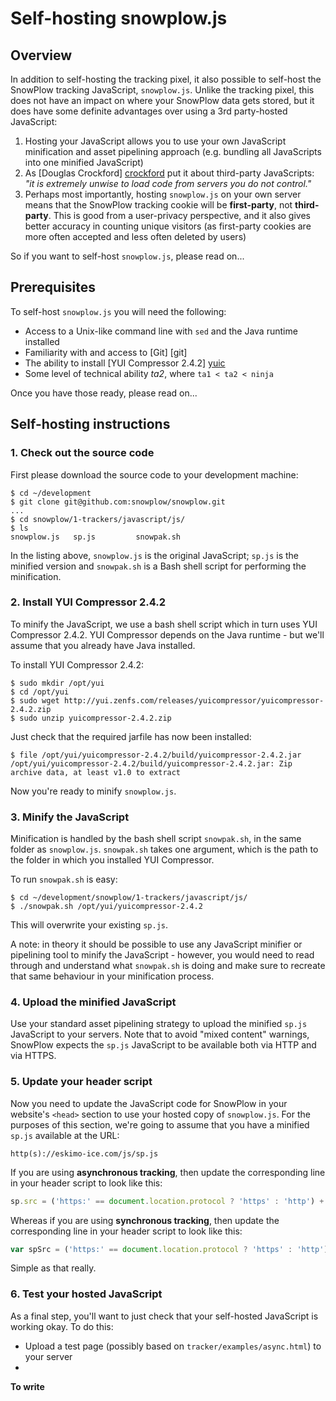 # Self-hosting snowplow.js

## Overview

In addition to self-hosting the tracking pixel, it also possible to self-host the SnowPlow tracking JavaScript, `snowplow.js`. Unlike the tracking pixel, this does not have an impact on where your SnowPlow data gets stored, but it does have some definite advantages over using a 3rd party-hosted JavaScript: 

1. Hosting your JavaScript allows you to use your own JavaScript minification and asset pipelining approach (e.g. bundling all JavaScripts into one minified JavaScript)
2. As [Douglas Crockford] [crockford] put it about third-party JavaScripts: _"it is extremely unwise to load code from servers you do not control."_
3. Perhaps most importantly, hosting `snowplow.js` on your own server means that the SnowPlow tracking cookie will be **first-party**, not **third-party**. This is good from a user-privacy perspective, and it also gives better accuracy in counting unique visitors (as first-party cookies are more often accepted and less often deleted by users) 

So if you want to self-host `snowplow.js`, please read on...

## Prerequisites

To self-host `snowplow.js` you will need the following:

* Access to a Unix-like command line with `sed` and the Java runtime installed
* Familiarity with and access to [Git] [git]
* The ability to install [YUI Compressor 2.4.2] [yuic]
* Some level of technical ability _ta2_, where `ta1 < ta2 < ninja`

Once you have those ready, please read on...

## Self-hosting instructions

### 1. Check out the source code

First please download the source code to your development machine:

    $ cd ~/development
    $ git clone git@github.com:snowplow/snowplow.git
	...
	$ cd snowplow/1-trackers/javascript/js/
	$ ls 
    snowplow.js   sp.js         snowpak.sh

In the listing above, `snowplow.js` is the original JavaScript; `sp.js` is the minified version and `snowpak.sh` is a Bash shell script for performing the minification.

### 2. Install YUI Compressor 2.4.2

To minify the JavaScript, we use a bash shell script which in turn uses YUI Compressor 2.4.2. YUI Compressor depends on the Java runtime - but we'll assume that you already have Java installed.

To install YUI Compressor 2.4.2:

    $ sudo mkdir /opt/yui
    $ cd /opt/yui
    $ sudo wget http://yui.zenfs.com/releases/yuicompressor/yuicompressor-2.4.2.zip
    $ sudo unzip yuicompressor-2.4.2.zip

Just check that the required jarfile has now been installed:

    $ file /opt/yui/yuicompressor-2.4.2/build/yuicompressor-2.4.2.jar
    /opt/yui/yuicompressor-2.4.2/build/yuicompressor-2.4.2.jar: Zip archive data, at least v1.0 to extract

Now you're ready to minify `snowplow.js`.

### 3. Minify the JavaScript

Minification is handled by the bash shell script `snowpak.sh`, in the same folder as `snowplow.js`. `snowpak.sh` takes one argument, which is the path to the folder in which you installed YUI Compressor.

To run `snowpak.sh` is easy:

    $ cd ~/development/snowplow/1-trackers/javascript/js/
    $ ./snowpak.sh /opt/yui/yuicompressor-2.4.2

This will overwrite your existing `sp.js`.

A note: in theory it should be possible to use any JavaScript minifier or pipelining tool to minify the JavaScript - however, you would need to read through and understand what `snowpak.sh` is doing and make sure to recreate that same behaviour in your minification process.

### 4. Upload the minified JavaScript

Use your standard asset pipelining strategy to upload the minified `sp.js` JavaScript to your servers. Note that to avoid "mixed content" warnings, SnowPlow expects the `sp.js` JavaScript to be available both via HTTP and via HTTPS.

### 5. Update your header script

Now you need to update the JavaScript code for SnowPlow in your website's `<head>` section to use your hosted copy of `snowplow.js`. For the purposes of this section, we're going to assume that you have a minified `sp.js` available at the URL:

    http(s)://eskimo-ice.com/js/sp.js

If you are using **asynchronous tracking**, then update the corresponding line in your header script to look like this:

```javascript
sp.src = ('https:' == document.location.protocol ? 'https' : 'http') + '://eskimo-ice.com/js/sp.js';
```

Whereas if you are using **synchronous tracking**, then update the corresponding line in your header script to look like this:

```javascript       
var spSrc = ('https:' == document.location.protocol ? 'https' : 'http') + '://eskimo-ice.com/js/sp.js';
```

Simple as that really.

### 6. Test your hosted JavaScript

As a final step, you'll want to just check that your self-hosted JavaScript is working okay. To do this:

* Upload a test page (possibly based on `tracker/examples/async.html`) to your server
* 

**To write**

[aws]: http://aws.amazon.com/
[yuic]: http://developer.yahoo.com/yui/compressor/
[crockford]: https://github.com/douglascrockford